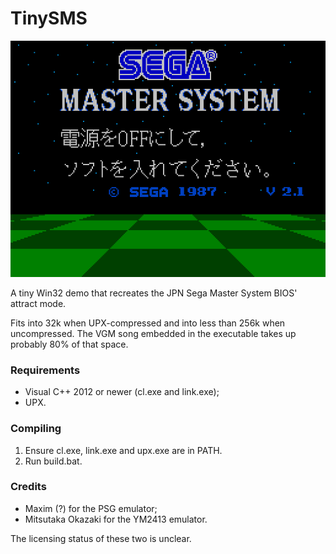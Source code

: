 # TinySMS
![Screenshot](/screenshot.png?raw=true)

A tiny Win32 demo that recreates the JPN Sega Master System BIOS' attract mode.

Fits into 32k when UPX-compressed and into less than 256k when uncompressed. The VGM song embedded in the executable takes up probably 80% of that space.

### Requirements
* Visual C++ 2012 or newer (cl.exe and link.exe);
* UPX.

### Compiling
1. Ensure cl.exe, link.exe and upx.exe are in PATH.
2. Run build.bat.

### Credits
* Maxim (?) for the PSG emulator;
* Mitsutaka Okazaki for the YM2413 emulator.

The licensing status of these two is unclear.
